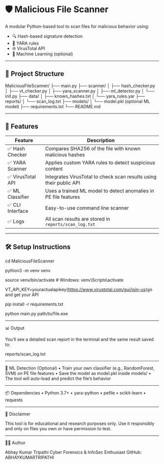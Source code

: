 # 🛡️ Malicious File Scanner

A modular Python-based tool to scan files for malicious behavior using:
- 🔍 Hash-based signature detection
- 🧬 YARA rules
- 🌐 VirusTotal API
- 🤖 Machine Learning (optional)

---

## 📁 Project Structure
MaliciousFileScanner/
├── main.py
├── scanner/
│   ├── hash_checker.py
│   ├── vt_checker.py
│   ├── yara_scanner.py
│   ├── ml_detector.py
│   └── init.py
├── data/
│   ├── known_hashes.txt
│   └── yara_rules.yar
├── reports/
│   └── scan_log.txt
├── models/
│   └── model.pkl (optional ML model)
├── requirements.txt
└── README.md

---

## 🚀 Features

| Feature              | Description                                                                 |
|----------------------|-----------------------------------------------------------------------------|
| ✅ Hash Checker       | Compares SHA256 of the file with known malicious hashes                    |
| ✅ YARA Scanner       | Applies custom YARA rules to detect suspicious content                     |
| ✅ VirusTotal API     | Integrates VirusTotal to check scan results using their public API         |
| ✅ ML Classifier      | Uses a trained ML model to detect anomalies in PE file features            |
| ✅ CLI Interface      | Easy-to-use command line scanner                                            |
| ✅ Logs               | All scan results are stored in `reports/scan_log.txt`                      |

---

## 🛠️ Setup Instructions

cd MaliciousFileScanner

python3 -m venv venv

source venv/bin/activate  # Windows: venv\Scripts\activate

VT_API_KEY=youractualapikey(https://www.virustotal.com/gui/join-us)go and get your API

pip install -r requirements.txt

python main.py path/to/file.exe

---

📊 Output

You’ll see a detailed scan report in the terminal and the same result saved to:

reports/scan_log.txt

---

🧠 ML Detection (Optional)
	•	Train your own classifier (e.g., RandomForest, SVM) on PE file features
	•	Save the model as model.pkl inside models/
	•	The tool will auto-load and predict the file’s behavior

---
📦 Dependencies
	•	Python 3.7+
	•	yara-python
	•	pefile
	•	scikit-learn
	•	requests

---
📌 Disclaimer

This tool is for educational and research purposes only. Use it responsibly and only on files you own or have permission to test.

---
👨‍💻 Author

Abhay Kumar Tripathi
Cyber Forensics & InfoSec Enthusiast
GitHub: ABHAYKUMARTRIPATHI
